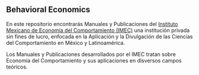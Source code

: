 ## Behavioral Economics

En este repositorio encontrarás Manuales y Publicaciones del [Instituto Mexicano de Economía del Comportamiento (IMEC)](https://www.ecomportamiento.org/) una institución privada sin fines de lucro, enfocada en la Aplicación y la Divulgación de las Ciencias del Comportamiento en México y Latinoamérica. 

Los Manuales y Publicaciones desarrollados por el IMEC tratan sobre Economía del Comportamiento y sus aplicaciones en disversos campos teóricos. 
